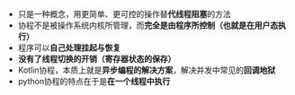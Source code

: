- 只是一种概念，用更简单、更可控的操作替**代线程阻塞**的方法
- 协程不是被操作系统内核所管理，而**完全是由程序所控制（也就是在用户态执行）**
- 程序可以**自己处理挂起与恢复**
- **没有了线程切换的开销（寄存器状态的保存）**
- Kotlin协程，本质上就是**异步编程的解决方案**，解决并发中常见的**回调地狱**
- python协程的特点在于是**在一个线程中执行**